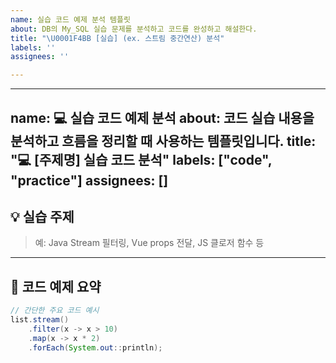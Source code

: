 ```yaml
---
name: 실습 코드 예제 분석 템플릿
about: DB의 My_SQL 실습 문제를 분석하고 코드를 완성하고 해설한다.
title: "\U0001F4BB [실습] (ex. 스트림 중간연산) 분석"
labels: ''
assignees: ''

---
```


---
name: 💻 실습 코드 예제 분석
about: 코드 실습 내용을 분석하고 흐름을 정리할 때 사용하는 템플릿입니다.
title: "💻 [주제명] 실습 코드 분석"
labels: ["code", "practice"]
assignees: []
---

## 💡 실습 주제
> 예: Java Stream 필터링, Vue props 전달, JS 클로저 함수 등

---

## 🧾 코드 예제 요약

```java
// 간단한 주요 코드 예시
list.stream()
    .filter(x -> x > 10)
    .map(x -> x * 2)
    .forEach(System.out::println);
